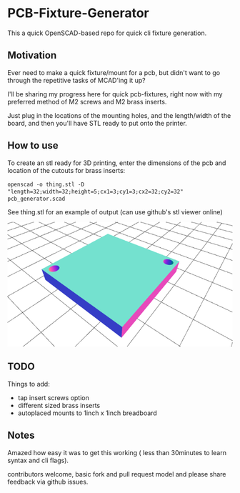 # PCB-Fixture-Generator

This a quick OpenSCAD-based repo for quick cli fixture generation.

## Motivation

Ever need to make a quick fixture/mount for a pcb, but didn't want to go through the repetitive tasks of MCAD'ing it up?

I'll be sharing my progress here for quick pcb-fixtures, right now with my preferred method of M2 screws and M2 brass inserts.

Just plug in the locations of the mounting holes, and the length/width of the board, and then you'll have STL ready to put onto the printer.

## How to use

To create an stl ready for 3D printing, enter the dimensions of the pcb and location of the cutouts for brass inserts:

```
openscad -o thing.stl -D "length=32;width=32;height=5;cx1=3;cy1=3;cx2=32;cy2=32" pcb_generator.scad 
```

See thing.stl for an example of output (can use github's stl viewer online)

![Screenshot](thing.png)

## TODO

Things to add:

- tap insert screws option
- different sized brass inserts
- autoplaced mounts to 1inch x 1inch breadboard

## Notes

Amazed how easy it was to get this working ( less than 30minutes to learn syntax and cli flags).

contributors welcome, basic fork and pull request model and please share feedback via github issues.
